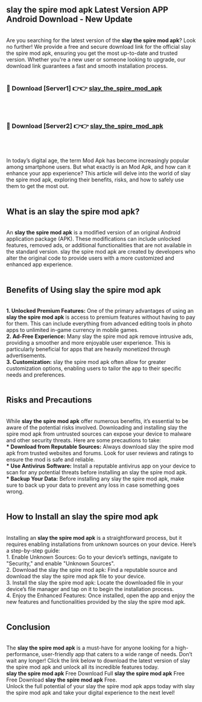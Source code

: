 ## slay the spire mod apk Latest Version APP Android Download - New Update
<br>
Are you searching for the latest version of the <strong>slay the spire mod apk</strong>? Look no further! We provide a free and secure download link for the official slay the spire mod apk, ensuring you get the most up-to-date and trusted version. Whether you're a new user or someone looking to upgrade, our download link guarantees a fast and smooth installation process.
<br>
<br>
<h3>🔴 Download [Server1] 👉👉 <a href="https://modyolo.store/slay+the+spire+mod+apk">slay_the_spire_mod_apk</a></h3><br>
<br>
<h3>🔴 Download [Server2] 👉👉 <a href="https://modyolo.store/slay+the+spire+mod+apk">slay_the_spire_mod_apk</a></h3><br>
<br>
<br>
In today’s digital age, the term Mod Apk has become increasingly popular among smartphone users. But what exactly is an Mod Apk, and how can it enhance your app experience? This article will delve into the world of slay the spire mod apk, exploring their benefits, risks, and how to safely use them to get the most out.
<br>
<br>
<h2>What is an slay the spire mod apk?</h2>
<br>
An <strong>slay the spire mod apk</strong> is a modified version of an original Android application package (APK). These modifications can include unlocked features, removed ads, or additional functionalities that are not available in the standard version. slay the spire mod apk are created by developers who alter the original code to provide users with a more customized and enhanced app experience.
<br>
<br>
<h2>Benefits of Using slay the spire mod apk</h2>
<br>
<strong> 1. Unlocked Premium Features:</strong> One of the primary advantages of using an <strong>slay the spire mod apk</strong> is access to premium features without having to pay for them. This can include everything from advanced editing tools in photo apps to unlimited in-game currency in mobile games.
<br>
<strong> 2. Ad-Free Experience:</strong> Many slay the spire mod apk remove intrusive ads, providing a smoother and more enjoyable user experience. This is particularly beneficial for apps that are heavily monetized through advertisements.
<br>
<strong> 3. Customization:</strong> slay the spire mod apk often allow for greater customization options, enabling users to tailor the app to their specific needs and preferences.
<br>
<br>
<h2>Risks and Precautions</h2>
<br>
While <strong>slay the spire mod apk</strong> offer numerous benefits, it’s essential to be aware of the potential risks involved. Downloading and installing slay the spire mod apk from untrusted sources can expose your device to malware and other security threats. Here are some precautions to take:
<br>
<strong> * Download from Reputable Sources:</strong> Always download slay the spire mod apk from trusted websites and forums. Look for user reviews and ratings to ensure the mod is safe and reliable.
<br>
<strong> * Use Antivirus Software:</strong> Install a reputable antivirus app on your device to scan for any potential threats before installing an slay the spire mod apk.
<br>
<strong> * Backup Your Data:</strong> Before installing any slay the spire mod apk, make sure to back up your data to prevent any loss in case something goes wrong.
<br>
<br>
<h2>How to Install an slay the spire mod apk</h2>
<br>
Installing an <strong>slay the spire mod apk</strong> is a straightforward process, but it requires enabling installations from unknown sources on your device. Here’s a step-by-step guide:
<br>
 1. Enable Unknown Sources: Go to your device’s settings, navigate to "Security," and enable "Unknown Sources".
<br>
 2. Download the slay the spire mod apk: Find a reputable source and download the slay the spire mod apk file to your device.
<br>
 3. Install the slay the spire mod apk: Locate the downloaded file in your device’s file manager and tap on it to begin the installation process.
<br>
 4. Enjoy the Enhanced Features: Once installed, open the app and enjoy the new features and functionalities provided by the slay the spire mod apk.
<br>
<br>
<h2><strong>Conclusion</strong></h2>
<br>
The <strong>slay the spire mod apk</strong> is a must-have for anyone looking for a high-performance, user-friendly app that caters to a wide range of needs. Don’t wait any longer! Click the link below to download the latest version of slay the spire mod apk and unlock all its incredible features today.
<br>
<strong>slay the spire mod apk</strong> Free Download Full <strong>slay the spire mod apk</strong> Free Free Download <strong>slay the spire mod apk</strong> Free.
<br>
Unlock the full potential of your slay the spire mod apk apps today with slay the spire mod apk and take your digital experience to the next level!